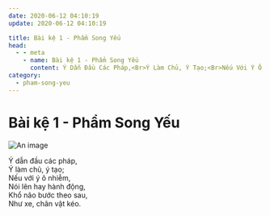 ```yaml
---
date: 2020-06-12 04:10:19
update: 2020-06-12 04:10:19

title: Bài kệ 1 - Phẩm Song Yếu
head:
  - - meta
    - name: Bài kệ 1 - Phẩm Song Yếu
      content: Ý Dẫn Đầu Các Pháp,<Br>Ý Làm Chủ, Ý Tạo;<Br>Nếu Với Ý Ô Nhiễm,<Br>Nói Lên Hay Hành Động,<Br>Khổ Não Bước Theo Sau,<Br> Như Xe, Chân Vật Kéo.<Br>
category:
  - pham-song-yeu
---
```


# Bài kệ 1 - Phẩm Song Yếu

![An image](/img/pham-song-yeu/pham-song-yeu-001.jpg)

Ý dẫn đầu các pháp,<br>Ý làm chủ, ý tạo;<br>Nếu với ý ô nhiễm,<br>Nói lên hay hành động,<br>Khổ não bước theo sau,<br> Như xe, chân vật kéo.<br>
